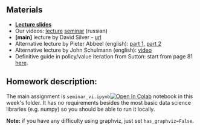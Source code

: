 ## Materials
* [__Lecture slides__](https://docs.google.com/presentation/d/1dyTsV4MfLb006VHMQvrMTEvSMjsN4B4ymoiWl-HrqVs)
* Our videos: [lecture](https://yadi.sk/i/iAkDaxVftlAdnA) [seminar](https://yadi.sk/i/hrnHB9DK3SeZRC) (russian)
* __[main]__ lecture by David Silver - [url](https://www.youtube.com/watch?v=Nd1-UUMVfz4)
* Alternative lecture by Pieter Abbeel (english): [part 1](https://www.youtube.com/watch?v=i0o-ui1N35U), [part 2](https://www.youtube.com/watch?v=Csiiv6WGzKM)
* Alternative lecture by John Schulmann (english): [video](https://www.youtube.com/watch?v=IL3gVyJMmhg)
* Definitive guide in policy/value iteration from Sutton: start from page 81 [here](http://incompleteideas.net/book/the-book-2nd.html).


## Homework description:

The main assignment is `seminar_vi.ipynb`[![Open In Colab](https://colab.research.google.com/assets/colab-badge.svg)](https://colab.research.google.com/github/yandexdataschool/Practical_RL/blob/spring20/week02_value_based/seminar_vi.ipynb) notebook in this week's folder. It has no requirements besides the most basic data science libraries (e.g. numpy) so you should be able to run it locally.

__Note:__ if you have any difficulty using graphviz, just set `has_graphviz=False`.
